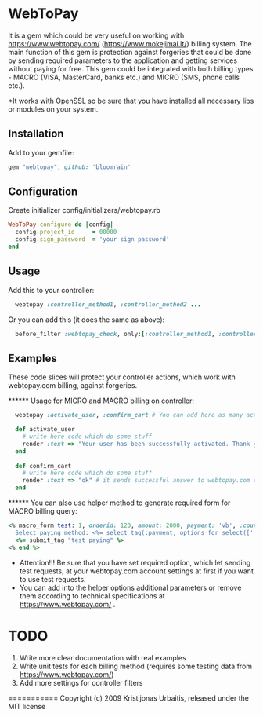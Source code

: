 # WebToPay

It is a gem which could be very useful on working with https://www.webtopay.com/ (https://www.mokejimai.lt/) billing system.
The main function of this gem is protection against forgeries that could be done by sending required parameters to the application and getting services without paying for free.
This gem could be integrated with both billing types - MACRO (VISA, MasterCard, banks etc.) and MICRO (SMS, phone calls etc.).

*It works with OpenSSL so be sure that you have installed all necessary libs or modules on your system.

## Installation

Add to your gemfile:

```ruby
gem "webtopay", github: 'bloomrain'
```

## Configuration

Create initializer
config/initializers/webtopay.rb

```ruby
WebToPay.configure do |config|
  config.project_id     = 00000
  config.sign_password  = 'your sign password'
end
```

## Usage

Add this to your controller:
```ruby
  webtopay :controller_method1, :controller_method2 ...
```

Or you can add this (it does the same as above):
```ruby
  before_filter :webtopay_check, only:[:controller_method1, :controller_method2] ...
```

## Examples

These code slices will protect your controller actions, which work with webtopay.com billing, against forgeries.

****** Usage for MICRO and MACRO billing on controller:

```ruby
  webtopay :activate_user, :confirm_cart # You can add here as many actions as you want

  def activate_user
    # write here code which do some stuff
    render :text => "Your user has been successfully activated. Thank you!" # it sends SMS answer
  end
  
  def confirm_cart
    # write here code which do some stuff
    render :text => "ok" # it sends successful answer to webtopay.com crawler
  end
```

****** You can also use helper method to generate required form for MACRO billing query:

```ruby
<% macro_form test: 1, orderid: 123, amount: 2000, payment: 'vb', :country => 'lt', :paytext => "Billing for XX at the website XXX" do %>
  Select paying method: <%= select_tag(:payment, options_for_select(['', 'vb', 'hanza', 'nord', 'snoras'])) %>
  <%= submit_tag "test paying" %>
<% end %>
```

* Attention!!! Be sure that you have set required option, which let sending test requests, at your webtopay.com account settings  at first if you want to use test requests.
* You can add into the helper options additional parameters or remove them according to technical specifications at https://www.webtopay.com/ .

TODO
===========

1. Write more clear documentation with real examples
2. Write unit tests for each billing method (requires some testing data from https://www.webtopay.com/)
3. Add more settings for controller filters

===========
Copyright (c) 2009 Kristijonas Urbaitis, released under the MIT license
